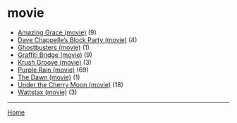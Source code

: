 # movie

  * [Amazing Grace (movie)](../movie/amazing-grace/index.md) (9)
  * [Dave Chappelle’s Block Party (movie)](../movie/dave-chappelle-s-block-party/index.md) (4)
  * [Ghostbusters (movie)](../movie/ghostbusters/index.md) (1)
  * [Graffiti Bridge (movie)](../movie/graffiti-bridge/index.md) (9)
  * [Krush Groove (movie)](../movie/krush-groove/index.md) (3)
  * [Purple Rain (movie)](../movie/purple-rain/index.md) (69)
  * [The Dawn (movie)](../movie/the-dawn/index.md) (1)
  * [Under the Cherry Moon (movie)](../movie/under-the-cherry-moon/index.md) (18)
  * [Wattstax (movie)](../movie/wattstax/index.md) (3)

----

[Home](../index.md)
